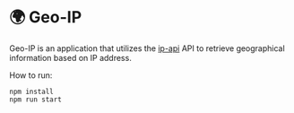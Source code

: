 # 🌍 Geo-IP
Geo-IP is an application that utilizes the <a href="https://ip-api.com/">ip-api</a> API to retrieve geographical information based on IP address.

How to run:
```
npm install
npm run start
```
